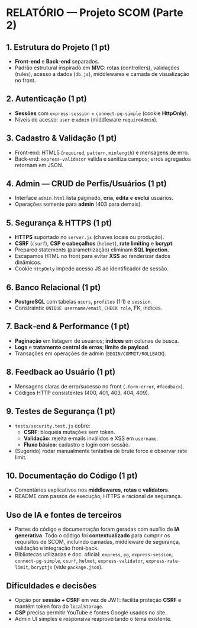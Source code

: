 # RELATÓRIO — Projeto SCOM (Parte 2)

## 1. Estrutura do Projeto (1 pt)
- **Front‑end** e **Back‑end** separados.
- Padrão estrutural inspirado em **MVC**: rotas (controllers), validações (rules), acesso a dados (`db.js`), middlewares e camada de visualização no front.

## 2. Autenticação (1 pt)
- **Sessões** com `express-session` + `connect-pg-simple` (cookie **HttpOnly**).
- Níveis de acesso: `user` e `admin` (middleware `requireAdmin`).

## 3. Cadastro & Validação (1 pt)
- Front‑end: HTML5 (`required`, `pattern`, `minlength`) e mensagens de erro.
- Back‑end: `express-validator` valida e sanitiza campos; erros agregados retornam em JSON.

## 4. Admin — CRUD de Perfis/Usuários (1 pt)
- Interface `admin.html` lista paginado, **cria**, **edita** e **exclui** usuários.
- Operações somente para **admin** (403 para demais).

## 5. Segurança & HTTPS (1 pt)
- **HTTPS** suportado no `server.js` (chaves locais ou produção).
- **CSRF** (`csurf`), **CSP e cabeçalhos** (`helmet`), **rate limiting** e **bcrypt**.
- Prepared statements (parametrização) eliminam **SQL Injection**.
- Escapamos HTML no front para evitar **XSS** ao renderizar dados dinâmicos.
- Cookie `HttpOnly` impede acesso JS ao identificador de sessão.

## 6. Banco Relacional (1 pt)
- **PostgreSQL** com tabelas `users`, `profiles` (1:1) e `session`.
- Constraints: `UNIQUE username/email`, `CHECK role`, FK, índices.

## 7. Back‑end & Performance (1 pt)
- **Paginação** em listagem de usuários; **índices** em colunas de busca.
- **Logs** e **tratamento central de erros**; **limite de payload**.
- Transações em operações de admin (`BEGIN/COMMIT/ROLLBACK`).

## 8. Feedback ao Usuário (1 pt)
- Mensagens claras de erro/sucesso no front (`.form-error`, `#feedback`).
- Códigos HTTP consistentes (400, 401, 403, 404, 409).

## 9. Testes de Segurança (1 pt)
- `tests/security.test.js` cobre:
  - **CSRF**: bloqueia mutações sem token.
  - **Validação**: rejeita e‑mails inválidos e XSS em `username`.
  - **Fluxo básico**: cadastro e login com sessão.
- (Sugerido) rodar manualmente tentativa de brute force e observar rate limit.

## 10. Documentação do Código (1 pt)
- Comentários explicativos nos **middlewares**, **rotas** e **validators**.
- README com passos de execução, HTTPS e racional de segurança.

## Uso de IA e fontes de terceiros
- Partes do código e documentação foram geradas com auxílio de **IA generativa**. Todo o código foi **contextualizado** para cumprir os requisitos de SCOM, incluindo camadas, middleware de segurança, validação e integração front‑back.
- Bibliotecas utilizadas e doc. oficial: `express`, `pg`, `express-session`, `connect-pg-simple`, `csurf`, `helmet`, `express-validator`, `express-rate-limit`, `bcryptjs` (vide `package.json`).

## Dificuldades e decisões
- Opção por **sessão + CSRF** em vez de JWT: facilita proteção **CSRF** e mantém token fora do `localStorage`.
- **CSP** precisa permitir YouTube e fontes Google usados no site.
- Admin UI simples e responsiva reaproveitando o tema existente.

